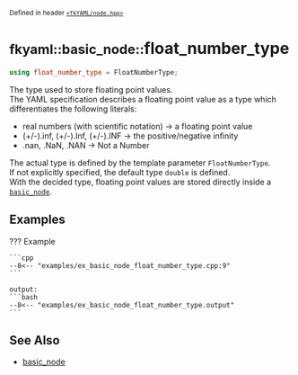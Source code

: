 <small>Defined in header [`<fkYAML/node.hpp>`](https://github.com/fktn-k/fkYAML/blob/develop/include/fkYAML/node.hpp)</small>

# <small>fkyaml::basic_node::</small>float_number_type

```cpp
using float_number_type = FloatNumberType;
```

The type used to store floating point values.  
The YAML specification describes a floating point value as a type which differentiates the following literals:

* real numbers (with scientific notation) → a floating point value
* (+/-).inf, (+/-).Inf, (+/-).INF → the positive/negative infinity
* .nan, .NaN, .NAN → Not a Number

The actual type is defined by the template parameter `FloatNumberType`.  
If not explicitly specified, the default type `double` is defined.  
With the decided type, floating point values are stored directly inside a [`basic_node`](index.md).  

## **Examples**

??? Example

    ```cpp
    --8<-- "examples/ex_basic_node_float_number_type.cpp:9"
    ```

    output:
    ```bash
    --8<-- "examples/ex_basic_node_float_number_type.output"
    ```

## **See Also**

* [basic_node](index.md)
